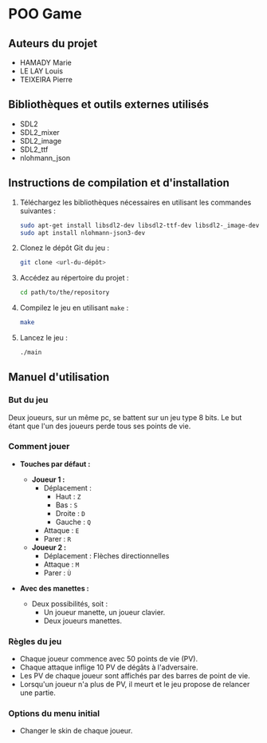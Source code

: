 # POO Game

## Auteurs du projet
- HAMADY Marie 
- LE LAY Louis
- TEIXEIRA Pierre 

## Bibliothèques et outils externes utilisés
- SDL2
- SDL2_mixer
- SDL2_image
- SDL2_ttf
- nlohmann_json

## Instructions de compilation et d'installation

1. Téléchargez les bibliothèques nécessaires en utilisant les commandes suivantes :
    ```sh
    sudo apt-get install libsdl2-dev libsdl2-ttf-dev libsdl2-_image-dev libsdl2-mixer-dev
    sudo apt install nlohmann-json3-dev
    ```

2. Clonez le dépôt Git du jeu :
    ```sh
    git clone <url-du-dépôt>
    ```

3. Accédez au répertoire du projet :
    ```sh
    cd path/to/the/repository
    ```

4. Compilez le jeu en utilisant `make` :
    ```sh
    make
    ```

5. Lancez le jeu :
    ```sh
    ./main
    ```

## Manuel d'utilisation

### But du jeu
Deux joueurs, sur un même pc, se battent sur un jeu type 8 bits. Le but étant que l'un des joueurs perde tous ses points de vie.

### Comment jouer

- **Touches par défaut :**
  - **Joueur 1 :**
    - Déplacement : 
		- Haut : `Z`
		- Bas : `S`
		- Droite : `D`
		- Gauche : `Q`
    - Attaque : `E`
    - Parer : `R`
  - **Joueur 2 :**
    - Déplacement : Flèches directionnelles
    - Attaque : `M`
    - Parer : `Ù`

- **Avec des manettes :**
  - Deux possibilités, soit :
	- Un joueur manette, un joueur clavier.
	- Deux joueurs manettes.

### Règles du jeu
- Chaque joueur commence avec 50 points de vie (PV).
- Chaque attaque inflige 10 PV de dégâts à l'adversaire.
- Les PV de chaque joueur sont affichés par des barres de point de vie.
- Lorsqu'un joueur n'a plus de PV, il meurt et le jeu propose de relancer une partie.

### Options du menu initial
- Changer le skin de chaque joueur.
